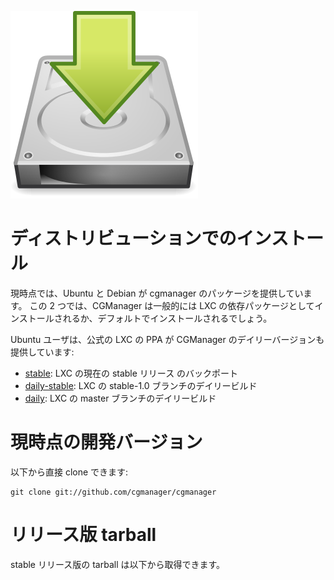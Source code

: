 ![Download icon](/static/img/download.png)
# ディストリビューションでのインストール

<!--
At this time, both Ubuntu and Debian provide cgmanager packages.  
On those, CGManager will typically come as a dependency of LXC or even be installed by default.  
If not, just install it using your package manager.
-->

現時点では、Ubuntu と Debian が cgmanager のパッケージを提供しています。
この 2 つでは、CGManager は一般的には LXC の依存パッケージとしてインストールされるか、デフォルトでインストールされるでしょう。

<!--
For Ubuntu users, the official LXC PPAs also contain up to date versions of CGManager:
-->
Ubuntu ユーザは、公式の LXC の PPA が CGManager のデイリーバージョンも提供しています:

 * [stable](https://launchpad.net/~ubuntu-lxc/+archive/stable): LXC の現在の stable リリース のバックポート
 * [daily-stable](https://launchpad.net/~ubuntu-lxc/+archive/daily-stable): LXC の stable-1.0 ブランチのデイリービルド
 * [daily](https://launchpad.net/~ubuntu-lxc/+archive/daily): LXC の master ブランチのデイリービルド

# 現時点の開発バージョン

<!--
You can clone cgmanager directly with:
-->
以下から直接 clone できます:

    git clone git://github.com/cgmanager/cgmanager

# リリース版 tarball

<!--
Stable release tarballs are available for download below.
-->
stable リリース版の tarball は以下から取得できます。
